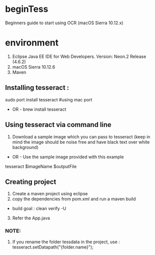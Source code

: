 # beginTess
Beginners guide to start using OCR (macOS Sierra 10.12.x)

# environment 
1. Eclipse Java EE IDE for Web Developers. Version: Neon.2 Release (4.6.2)
2. macOS Sierra 10.12.6
3. Maven

## Installing tesseract :

sudo port install tesseract #using mac port
- OR -
brew install tesseract

## Using tesseract via command line 
1. Download a sample image which you can pass to tesseract (keep in mind the image should be noise free and have black text                       over white background) 
- OR -
Use the sample image provided with this example

tesseract $imageName $outputFile

## Creating project 
1. Create a maven project using eclipse 
2. copy the dependencies from pom.xml and run a maven build 
- build goal : clean verify -U
3. Refer the App.java 


### NOTE:

1. If you rename the folder tessdata in the project, use :
tesseract.setDatapath("{folder.name}");
